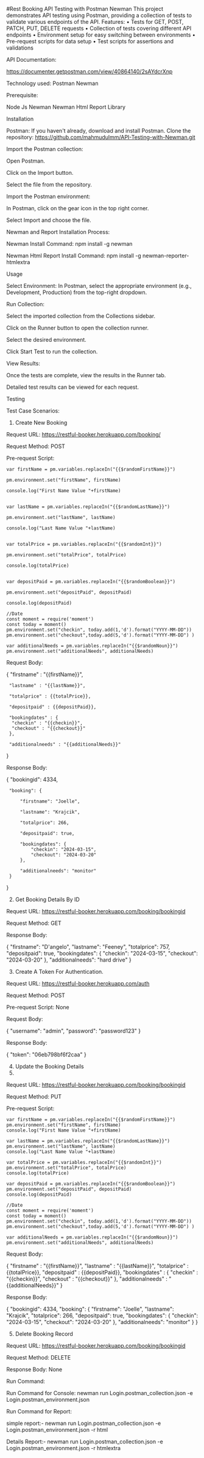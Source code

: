 #Rest Booking API Testing with Postman Newman
This project demonstrates API testing using Postman, providing a collection of tests to validate various endpoints of the API.
Features:
•	Tests for GET, POST, PATCH, PUT, DELETE requests
•	Collection of tests covering different API endpoints
•	Environment setup for easy switching between environments
•	Pre-request scripts for data setup
•	Test scripts for assertions and validations

API Documentation:

https://documenter.getpostman.com/view/40864140/2sAYdcrXnp


Technology used:
Postman
Newman


Prerequisite:

Node Js
Newman
Newman Html Report Library



Installation

Postman: If you haven't already, download and install Postman.
Clone the repository: https://github.com/mahmudulmm/API-Testing-with-Newman.git


Import the Postman collection:

Open Postman.

Click on the Import button.

Select the file from the repository.



Import the Postman environment:

In Postman, click on the gear icon in the top right corner.

Select Import and choose the file.


Newman and Report Installation Process:

Newman Install Command: npm install -g newman


Newman Html Report Install Command: npm install -g newman-reporter-htmlextra


Usage

Select Environment:
In Postman, select the appropriate environment (e.g., Development, Production) from the top-right dropdown.

Run Collection:

Select the imported collection from the Collections sidebar.

Click on the Runner button to open the collection runner.

Select the desired environment.

Click Start Test to run the collection.


View Results:

Once the tests are complete, view the results in the Runner tab.

Detailed test results can be viewed for each request.


Testing

Test Case Scenarios:

1. Create New Booking
   
Request URL: https://restful-booker.herokuapp.com/booking/

Request Method: POST

Pre-request Script:

    var firstName = pm.variables.replaceIn("{{$randomFirstName}}")
    
    pm.environment.set("firstName", firstName)
    
    console.log("First Name Value "+firstName)
    
    
    var lastName = pm.variables.replaceIn("{{$randomLastName}}")
    
    pm.environment.set("lastName", lastName)
    
    console.log("Last Name Value "+lastName)

    
    var totalPrice = pm.variables.replaceIn("{{$randomInt}}")
    
    pm.environment.set("totalPrice", totalPrice)
    
    console.log(totalPrice)

    
    var depositPaid = pm.variables.replaceIn("{{$randomBoolean}}")
    
    pm.environment.set("depositPaid", depositPaid)
    
    console.log(depositPaid)
    
    //Date
    const moment = require('moment')
    const today = moment()
    pm.environment.set("checkin", today.add(1,'d').format("YYYY-MM-DD"))
    pm.environment.set("checkout",today.add(5,'d').format("YYYY-MM-DD") )
    
    var additionalNeeds = pm.variables.replaceIn("{{$randomNoun}}")
    pm.environment.set("additionalNeeds", additionalNeeds)








Request Body:

 {
     "firstname" : "{{firstName}}",
     
     "lastname" : "{{lastName}}",
     
     "totalprice" : {{totalPrice}},
     
     "depositpaid" : {{depositPaid}},
     
     "bookingdates" : {
   	  "checkin" : "{{checkin}}",
   	  "checkout" : "{{checkout}}"
     },
     
     "additionalneeds" : "{{additionalNeeds}}"
 }



Response Body:

 {
     "bookingid": 4334,
     
     "booking": {
     
         "firstname": "Joelle",
         
         "lastname": "Krajcik",
         
         "totalprice": 266,
         
         "depositpaid": true,
         
         "bookingdates": {
             "checkin": "2024-03-15",
             "checkout": "2024-03-20"
         },
         
         "additionalneeds": "monitor"
     }
 }



2. Get Booking Details By ID

Request URL: https://restful-booker.herokuapp.com/booking/bookingid

Request Method: GET


Response Body:

{
   "firstname": "D'angelo",
   "lastname": "Feeney",
   "totalprice": 757,
   "depositpaid": true,
   "bookingdates": {
       "checkin": "2024-03-15",
       "checkout": "2024-03-20"
   },
   "additionalneeds": "hard drive"
}


3. Create A Token For Authentication.

Request URL: https://restful-booker.herokuapp.com/auth

Request Method: POST

Pre-request Script: None


Request Body:

{
   "username": "admin",
   "password": "password123"
}

Response Body:

{
   "token": "06eb798bf6f2caa"
}






4. Update the Booking Details
5. 
Request URL: https://restful-booker.herokuapp.com/booking/bookingid

Request Method: PUT


Pre-request Script:

    var firstName = pm.variables.replaceIn("{{$randomFirstName}}")
    pm.environment.set("firstName", firstName)
    console.log("First Name Value "+firstName)
    
    var lastName = pm.variables.replaceIn("{{$randomLastName}}")
    pm.environment.set("lastName", lastName)
    console.log("Last Name Value "+lastName)
    
    var totalPrice = pm.variables.replaceIn("{{$randomInt}}")
    pm.environment.set("totalPrice", totalPrice)
    console.log(totalPrice)
    
    var depositPaid = pm.variables.replaceIn("{{$randomBoolean}}")
    pm.environment.set("depositPaid", depositPaid)
    console.log(depositPaid)
    
    //Date
    const moment = require('moment')
    const today = moment()
    pm.environment.set("checkin", today.add(1,'d').format("YYYY-MM-DD"))
    pm.environment.set("checkout",today.add(5,'d').format("YYYY-MM-DD") )
    
    var additionalNeeds = pm.variables.replaceIn("{{$randomNoun}}")
    pm.environment.set("additionalNeeds", additionalNeeds)


Request Body:

 {
     "firstname" : "{{firstName}}",
     "lastname" : "{{lastName}}",
     "totalprice" : {{totalPrice}},
     "depositpaid" : {{depositPaid}},
     "bookingdates" : {
   	  "checkin" : "{{checkin}}",
   	  "checkout" : "{{checkout}}"
     },
     "additionalneeds" : "{{additionalNeeds}}"
 }


Response Body:

 {
     "bookingid": 4334,
     "booking": {
         "firstname": "Joelle",
         "lastname": "Krajcik",
         "totalprice": 266,
         "depositpaid": true,
         "bookingdates": {
             "checkin": "2024-03-15",
             "checkout": "2024-03-20"
         },
         "additionalneeds": "monitor"
     }
 }


5. Delete Booking Record

Request URL: https://restful-booker.herokuapp.com/booking/bookingid

Request Method: DELETE

Response Body: None

Run Command:

Run Command for Console:
newman run  Login.postman_collection.json -e Login.postman_environment.json 



Run Command for Report:


simple report:-  newman run Login.postman_collection.json -e Login.postman_environment.json -r html

Details Report:- newman run Login.postman_collection.json -e Login.postman_environment.json -r htmlextra


